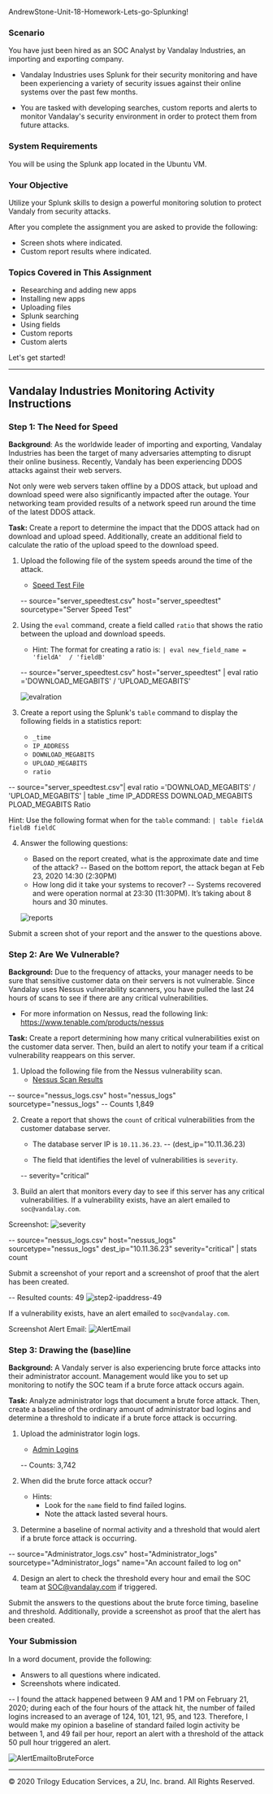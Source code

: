 AndrewStone-Unit-18-Homework-Lets-go-Splunking!

### Scenario

You have just been hired as an SOC Analyst by Vandalay Industries, an importing and exporting company.
 
- Vandalay Industries uses Splunk for their security monitoring and have been experiencing a variety of security issues against their online systems over the past few months. 
 
- You are tasked with developing searches, custom reports and alerts to monitor Vandalay's security environment in order to protect them from future attacks.


### System Requirements 

You will be using the Splunk app located in the Ubuntu VM.


### Your Objective 

Utilize your Splunk skills to design a powerful monitoring solution to protect Vandaly from security attacks.

After you complete the assignment you are asked to provide the following:

- Screen shots where indicated.
- Custom report results where indicated.

### Topics Covered in This Assignment

- Researching and adding new apps
- Installing new apps
- Uploading files
- Splunk searching
- Using fields
- Custom reports
- Custom alerts

Let's get started!

---

## Vandalay Industries Monitoring Activity Instructions


### Step 1: The Need for Speed 

**Background**: As the worldwide leader of importing and exporting, Vandalay Industries has been the target of many adversaries attempting to disrupt their online business. Recently, Vandaly has been experiencing DDOS attacks against their web servers.

Not only were web servers taken offline by a DDOS attack, but upload and download speed were also significantly impacted after the outage. Your networking team provided results of a network speed run around the time of the latest DDOS attack.

**Task:** Create a report to determine the impact that the DDOS attack had on download and upload speed. Additionally, create an additional field to calculate the ratio of the upload speed to the download speed.


1.  Upload the following file of the system speeds around the time of the attack.
    - [Speed Test File](resources/server_speedtest.csv)

    -- source="server_speedtest.csv" host="server_speedtest" sourcetype="Server  Speed Test"

2. Using the `eval` command, create a field called `ratio` that shows the ratio between the upload and download speeds.
   - Hint: The format for creating a ratio is: `| eval new_field_name = 'fieldA'  / 'fieldB'`

   -- source="server_speedtest.csv" host="server_speedtest" | eval ratio ='DOWNLOAD_MEGABITS' / 'UPLOAD_MEGABITS'

   ![evalration](Images/eval_ration_DL_UP_megabits.jpg)
      
3. Create a report using the Splunk's `table` command to display the following fields in a statistics report:
    - `_time`
    - `IP_ADDRESS`
    - `DOWNLOAD_MEGABITS`
    - `UPLOAD_MEGABITS`
    - `ratio`
  
  -- source="server_speedtest.csv"| eval ratio ='DOWNLOAD_MEGABITS' / 'UPLOAD_MEGABITS' | table _time IP_ADDRESS DOWNLOAD_MEGABITS PLOAD_MEGABITS Ratio


   Hint: Use the following format when for the `table` command: `| table fieldA  fieldB fieldC`

4. Answer the following questions:

    - Based on the report created, what is the approximate date and time of the attack?
    -- Based on the bottom report, the attack began at Feb 23, 2020 14:30 (2:30PM)
    - How long did it take your systems to recover?
    -- Systems recovered and were operation normal at 23:30 (11:30PM). It’s taking about 8 hours and 30 minutes. 

    ![reports](Images/server_spreadsheet_table_report.jpg)

Submit a screen shot of your report and the answer to the questions above.
 
### Step 2: Are We Vulnerable? 

**Background:**  Due to the frequency of attacks, your manager needs to be sure that sensitive customer data on their servers is not vulnerable. Since Vandalay uses Nessus vulnerability scanners, you have pulled the last 24 hours of scans to see if there are any critical vulnerabilities.

  - For more information on Nessus, read the following link: https://www.tenable.com/products/nessus

**Task:** Create a report determining how many critical vulnerabilities exist on the customer data server. Then, build an alert to notify your team if a critical vulnerability reappears on this server.

1. Upload the following file from the Nessus vulnerability scan.
   - [Nessus Scan Results](resources/nessus_logs.csv)

-- source="nessus_logs.csv" host="nessus_logs" sourcetype="nessus_logs"
-- Counts 1,849

2. Create a report that shows the `count` of critical vulnerabilities from the customer database server.
   - The database server IP is `10.11.36.23`. 
      -- (dest_ip="10.11.36.23)

   - The field that identifies the level of vulnerabilities is `severity`.

   -- severity="critical"
      
3. Build an alert that monitors every day to see if this server has any critical vulnerabilities. If a vulnerability exists, have an alert emailed to `soc@vandalay.com`.

Screenshot: 
![severity](Images/critical_vulnerabilites.jpg)

-- source="nessus_logs.csv" host="nessus_logs" sourcetype="nessus_logs" dest_ip="10.11.36.23" severity="critical" | stats count

Submit a screenshot of your report and a screenshot of proof that the alert has been created.

-- Resulted counts: 49
![step2-ipaddress-49](Images/step2-ipaddress-vulnerabilites-49.jpg)

If a vulnerability exists, have an alert emailed to `soc@vandalay.com`.

Screenshot Alert Email:
![AlertEmail](Images/Step2-Alert-setup-email.jpg)



### Step 3: Drawing the (base)line

**Background:**  A Vandaly server is also experiencing brute force attacks into their administrator account. Management would like you to set up monitoring to notify the SOC team if a brute force attack occurs again.


**Task:** Analyze administrator logs that document a brute force attack. Then, create a baseline of the ordinary amount of administrator bad logins and determine a threshold to indicate if a brute force attack is occurring.

1. Upload the administrator login logs.
   - [Admin Logins](resources/Administrator_logs.csv)

   -- Counts: 3,742

2. When did the brute force attack occur?
   - Hints:
     - Look for the `name` field to find failed logins.
     - Note the attack lasted several hours.

      
3. Determine a baseline of normal activity and a threshold that would alert if a brute force attack is occurring.

-- source="Administrator_logs.csv" host="Administrator_logs" sourcetype="Administrator_logs" name="An account failed to log on"

4. Design an alert to check the threshold every hour and email the SOC team at SOC@vandalay.com if triggered. 

Submit the answers to the questions about the brute force timing, baseline and threshold. Additionally, provide a screenshot as proof that the alert has been created.
 
 
### Your Submission
  
In a word document, provide the following:
  - Answers to all questions where indicated. 
  - Screenshots where indicated.

-- I found the attack happened between 9 AM and 1 PM on February 21, 2020; during each of the four hours of the attack hit, the number of failed logins increased to an average of 124, 101, 121, 95, and 123. Therefore, I would make my opinion a baseline of standard failed login activity be between 1, and 49 fail per hour, report an alert with a threshold of the attack 50 pull hour triggered an alert. 

![AlertEmailtoBruteForce](Images/brute-froce-attack-timing.jpg)

---

© 2020 Trilogy Education Services, a 2U, Inc. brand. All Rights Reserved.

